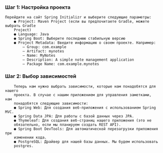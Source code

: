 ### Шаг 1: Настройка проекта
    Перейдите на сайт Spring Initializr и выберите следующие параметры:
        ● Project: Maven Project (если вы предпочитаете Gradle, можете выбрать Gradle
        Project)
        ● Language: Java
        ● Spring Boot: Выберите последнюю стабильную версию
        ● Project Metadata: Введите информацию о своем проекте. Например:
            – Group: com.example
            – Artifact: mynotes
            – Name: MyNotes
            – Description: A simple note management application
            – Package Name: com.example.mynotes
### Шаг 2: Выбор зависимостей
        Теперь нам нужно выбрать зависимости, которые нам понадобятся для нашего
        проекта. В случае с нашим приложением для управления заметками, нам
        понадобятся следующие зависимости:
        ● Spring Web: Для создания веб-приложения с использованием Spring MVC.
        ● Spring Data JPA: Для работы с базой данных через JPA.
        ● Thymeleaf: Для создания веб-страниц нашего приложения (это не
        обязательно, если мы планируем создать REST API).
        ● Spring Boot DevTools: Для автоматической перезагрузки приложения при
        изменении кода.
        ● PostgreSQL: Драйвер для нашей базы данных. Мы будем использовать
        postgres.